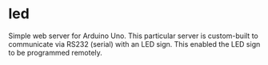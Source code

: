 led
==================

Simple web server for Arduino Uno. This particular server is custom-built to communicate via RS232 (serial) with an LED sign. This enabled the LED sign to be programmed remotely.
